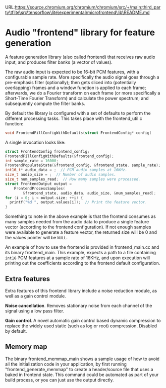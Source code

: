 URL:https://source.chromium.org/chromium/chromium/src/+/main:third_party\tflite\src\tensorflow\lite\experimental\microfrontend\lib\README.md
# Audio "frontend" library for feature generation

A feature generation library (also called frontend) that receives raw audio
input, and produces filter banks (a vector of values).

The raw audio input is expected to be 16-bit PCM features, with a configurable
sample rate. More specifically the audio signal goes through a pre-emphasis
filter (optionally); then gets sliced into (potentially overlapping) frames and
a window function is applied to each frame; afterwards, we do a Fourier
transform on each frame (or more specifically a Short-Time Fourier Transform)
and calculate the power spectrum; and subsequently compute the filter banks.

By default the library is configured with a set of defaults to perform the
different processing tasks. This takes place with the frontend_util.c function:

```c++
void FrontendFillConfigWithDefaults(struct FrontendConfig* config)
```

A single invocation looks like:

```c++
struct FrontendConfig frontend_config;
FrontendFillConfigWithDefaults(&frontend_config);
int sample_rate = 16000;
FrontendPopulateState(&frontend_config, &frontend_state, sample_rate);
int16_t* audio_data = ;  // PCM audio samples at 16KHz.
size_t audio_size = ;  // Number of audio samples.
size_t num_samples_read;  // How many samples were processed.
struct FrontendOutput output =
    FrontendProcessSamples(
        &frontend_state, audio_data, audio_size, &num_samples_read);
for (i = 0; i < output.size; ++i) {
  printf("%d ", output.values[i]);  // Print the feature vector.
}
```

Something to note in the above example is that the frontend consumes as many
samples needed from the audio data to produce a single feature vector (according
to the frontend configuration). If not enough samples were available to generate
a feature vector, the returned size will be 0 and the values pointer will be
`NULL`.

An example of how to use the frontend is provided in frontend_main.cc and its
binary frontend_main. This example, expects a path to a file containing `int16`
PCM features at a sample rate of 16KHz, and upon execution will printing out
the coefficients according to the frontend default configuration.

## Extra features
Extra features of this frontend library include a noise reduction module, as
well as a gain control module.

**Noise cancellation**. Removes stationary noise from each channel of the signal
using a low pass filter.

**Gain control**. A novel automatic gain control based dynamic compression to
replace the widely used static (such as log or root) compression. Disabled
by default.

## Memory map
The binary frontend_memmap_main shows a sample usage of how to avoid all the
initialization code in your application, by first running
"frontend_generate_memmap" to create a header/source file that uses a baked in
frontend state. This command could be automated as part of your build process,
or you can just use the output directly.

